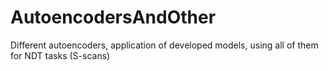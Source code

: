 # AutoencodersAndOther
Different autoencoders, application of developed models, using all of them for NDT tasks (S-scans)
